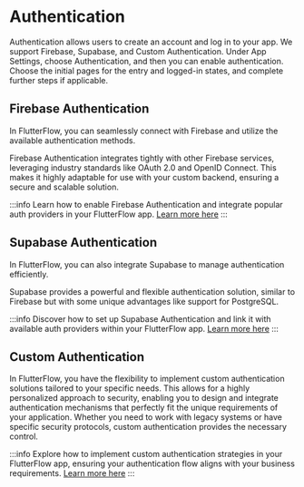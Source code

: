 

# Authentication 
Authentication allows users to create an account and log in to your app. We support Firebase, Supabase, and Custom Authentication. Under App Settings, choose Authentication, and then you can enable authentication. Choose the initial pages for the entry and logged-in states, and complete further steps if applicable.

## Firebase Authentication
In FlutterFlow, you can seamlessly connect with Firebase and utilize the available authentication methods. 

Firebase Authentication integrates tightly with other Firebase services, leveraging industry standards like OAuth 2.0 and OpenID Connect. This makes it highly adaptable for use with your custom backend, ensuring a secure and scalable solution.

:::info 
Learn how to enable Firebase Authentication and integrate popular auth providers in your FlutterFlow app. [Learn more here](#)
:::

## Supabase Authentication
In FlutterFlow, you can also integrate Supabase to manage authentication efficiently. 

Supabase provides a powerful and flexible authentication solution, similar to Firebase but with some unique advantages like support for PostgreSQL. 

:::info 
Discover how to set up Supabase Authentication and link it with available auth providers within your FlutterFlow app. [Learn more here](#)
:::

## Custom Authentication
In FlutterFlow, you have the flexibility to implement custom authentication solutions tailored to your specific needs. This allows for a highly personalized approach to security, enabling you to design and integrate authentication mechanisms that perfectly fit the unique requirements of your application. Whether you need to work with legacy systems or have specific security protocols, custom authentication provides the necessary control.

:::info 
Explore how to implement custom authentication strategies in your FlutterFlow app, ensuring your authentication flow aligns with your business requirements. [Learn more here](#)
:::
